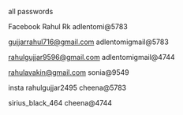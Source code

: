 all passwords 

Facebook 
Rahul Rk   adlentomi@5783

gujjarrahul716@gmail.com      adlentomigmail@5783

rahulgujjar9596@gmail.com     adlentomigmail@4744

rahulavakin@gmail.com       sonia@9549

insta
rahulgujjar2495      cheena@5783

sirius_black_464     cheena@4744
